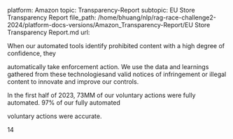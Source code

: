 platform: Amazon
topic: Transparency-Report
subtopic: EU Store Transparency Report
file_path: /home/bhuang/nlp/rag-race-challenge2-2024/platform-docs-versions/Amazon_Transparency-Report/EU Store Transparency Report.md
url: <EMPTY>

When our automated tools identify prohibited content with a high degree of confidence, they

automatically take enforcement action. We use the data and learnings gathered from these technologiesand valid notices of infringement or illegal content to innovate and improve our controls.



In the first half of 2023, 73MM of our voluntary actions were fully automated. 97% of our fully automated

voluntary actions were accurate.

14